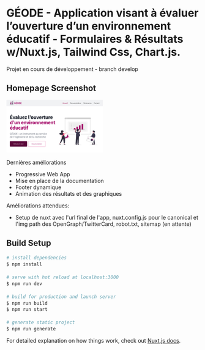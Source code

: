 # GÉODE - Application visant à évaluer l’ouverture d’un environnement éducatif - Formulaires & Résultats w/Nuxt.js, Tailwind Css, Chart.js.
 
<p>Projet en cours de développement - branch develop</p>

## Homepage Screenshot
<img src="assets/img/screenshot-landingpage.png" style="width: 50%">

<p>Dernières améliorations</p>
<ul>
    <li>Progressive Web App</li> 
    <li>Mise en place de la documentation</li> 
    <li>Footer dynamique</li>
    <li>Animation des résultats et des graphiques</li>

</ul>

<p>Améliorations attendues:</p>
<ul>
    <li>Setup de nuxt avec l'url final de l'app, nuxt.config.js pour le canonical et l'img path des OpenGraph/TwitterCard, robot.txt, sitemap (en attente)</li> 
</ul>

## Build Setup

```bash
# install dependencies
$ npm install

# serve with hot reload at localhost:3000
$ npm run dev

# build for production and launch server
$ npm run build
$ npm run start

# generate static project
$ npm run generate
```

For detailed explanation on how things work, check out [Nuxt.js docs](https://nuxtjs.org).
